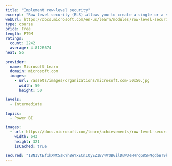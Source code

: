 ```yaml
---
title: "Implement row-level security"
excerpt: "Row-level security (RLS) allows you to create a single or a set of reports that targets data for a specific user. In this module, you will learn how to implement RLS by using either a static or dynamic method and how Microsoft Power BI simplifies testing RLS in Power BI Desktop and Power BI service."
webUrl: https://docs.microsoft.com/en-us/learn/modules/row-level-security-power-bi/
type: course
price: Free
length: PT9M
ratings:
  count: 2242
  average: 4.8126674
heat: 55

provider:
  name: Microsoft Learn
  domain: microsoft.com
  images:
    - url: /assets/images/organizations/microsoft.com-50x50.jpg
      width: 50
      height: 50

levels:
  - Intermediate

topics:
  - Power BI

images:
  - url: https://docs.microsoft.com/learn/achievements/row-level-security-power-bi-social.png
    width: 643
    height: 321
    isCached: true

secured: "IBN1vtEf1kXWt5sRYhBeYxECnIOyEZ1BV4VQBGilDuWUeH4rqG8SN4qdbWT9k+XQKwq64Ee8c1wlVPim31LTzIDPN8pAC+U3yr2W+eKTQT4Y6JdgmcjMaNNobGcaMwdh5mz80iwAUAmPJFlyz93PHf48Pgys/ZpnLLmX1s10UosCuEUcKgKI9Pn7gB3O9pDDKuEjuszjF5/1sqrNE3NYXWNNLkY7IlYDmwQ/p3dav/RZRAKX1Dil0YVxUshWaOVPGVTyVs9s8Jf4slwyZzcprmhTWvMUnPNx6pgjR/DiCAghD7uK85Ha1Wq2kiZCyIV8x8hZdY+BuTJ9gXm4QmZPZ87TqpxA0fPrwDlHdUjaFH279Y+hojBH4Rt/TaGsRD4WfeilzTCpST/rlmFZ1TjcGzgjJzo2FJC0W0dOEVZOE78=;gI2Vi2BBDecym7RCxiDOfQ=="
---
```


